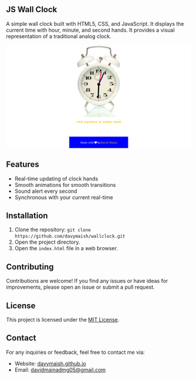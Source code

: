 ## JS Wall Clock

A simple wall clock built with HTML5, CSS, and JavaScript. It displays the current time with hour, minute, and second hands. It provides a visual representation of a traditional analog clock.

![Clock Screenshot](screenshots/clock.png)

## Features

- Real-time updating of clock hands
- Smooth animations for smooth transitions
- Sound alert every second
- Synchronous with your current real-time

## Installation

1. Clone the repository: `git clone https://github.com/davymaish/wallclock.git`
2. Open the project directory.
3. Open the `index.html` file in a web browser.

## Contributing

Contributions are welcome! If you find any issues or have ideas for improvements, please open an issue or submit a pull request.

## License

This project is licensed under the [MIT License](LICENSE).

## Contact

For any inquiries or feedback, feel free to contact me via:

- Website: [davymaish.github.io](https://davymaish.github.io)
- Email: [davidmainadmg05@gmail.com](mailto:davidmainadmg05@gmail.com)
